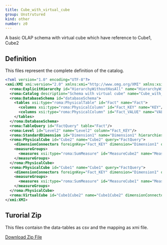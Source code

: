 ```yaml
---
title: Cube_with_virtual_cube
group: Unstrutured
kind: other
number: z0
---
```

A basic OLAP schema with virtual cube which have reference to Cube1, Cube2



## Definition

This files represent the complete definition of the catalog.

```xml
<?xml version="1.0" encoding="UTF-8"?>
<xmi:XMI xmi:version="2.0" xmlns:xmi="http://www.omg.org/XMI" xmlns:xsi="http://www.w3.org/2001/XMLSchema-instance" xmlns:roma="https://www.daanse.org/spec/org.eclipse.daanse.rolap.mapping">
  <roma:ExplicitHierarchy id="HierarchyWithoutHasAll" name="HierarchyWithoutHasAll" primaryKey="Fact_KEY" query="FactQuery" levels="Level2"/>
  <roma:Catalog description="Schema with virtual cube" name="Cube_with_virtual_cube" cubes="Cube1 Cube2 Cube1Cube2" dbschemas="databaseSchema"/>
  <roma:DatabaseSchema id="databaseSchema">
    <tables xsi:type="roma:PhysicalTable" id="Fact" name="Fact">
      <columns xsi:type="roma:PhysicalColumn" id="Fact_KEY" name="KEY"/>
      <columns xsi:type="roma:PhysicalColumn" id="Fact_VALUE" name="VALUE" type="Integer"/>
    </tables>
  </roma:DatabaseSchema>
  <roma:TableQuery id="FactQuery" table="Fact"/>
  <roma:Level id="Level2" name="Level2" column="Fact_KEY"/>
  <roma:StandardDimension id="Dimension1" name="Dimension1" hierarchies="HierarchyWithoutHasAll"/>
  <roma:PhysicalCube id="Cube2" name="Cube2" query="FactQuery">
    <dimensionConnectors foreignKey="Fact_KEY" dimension="Dimension1" overrideDimensionName="Cube2Dimension1"/>
    <measureGroups>
      <measures xsi:type="roma:SumMeasure" id="MeasureCube2" name="MeasureCube2" column="Fact_VALUE"/>
    </measureGroups>
  </roma:PhysicalCube>
  <roma:PhysicalCube id="Cube1" name="Cube1" query="FactQuery">
    <dimensionConnectors foreignKey="Fact_KEY" dimension="Dimension1" overrideDimensionName="Cube1Dimension1"/>
    <measureGroups>
      <measures xsi:type="roma:SumMeasure" id="MeasureCube1" name="MeasureCube1" column="Fact_VALUE"/>
    </measureGroups>
  </roma:PhysicalCube>
  <roma:VirtualCube id="Cube1Cube2" name="Cube1Cube2" dimensionConnectors="/7/@dimensionConnectors.0 /6/@dimensionConnectors.0" referencedMeasures="MeasureCube1 MeasureCube2"/>
</xmi:XMI>

```



## Turorial Zip
This files contaisn the data-tables as csv and the mapping as xmi file.

<a href="./zip/tutorial.virtualcubedimensions.zip" download>Download Zip File</a>
